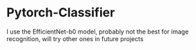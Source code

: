 # Pytorch-Classifier
 I use the EfficientNet-b0 model, probably not the best for image recognition, will try other ones in future projects
